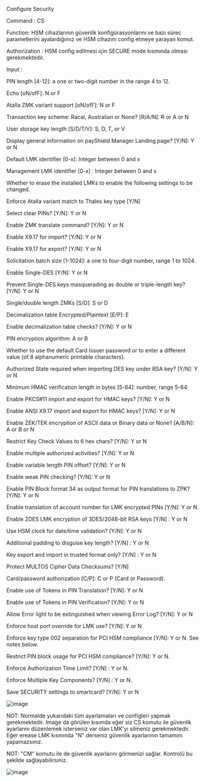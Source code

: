 Configure Security

Command : CS

Function: HSM cihazlarının güvenlik konfigürasyonlarını ve bazı sürec parametlerini ayalardığımız ve HSM cihazını config etmeye yarayan komut.

Authorization : HSM config edilmesi için SECURE mode kısmında olması gerekmektedir.

Input : 

 PIN length [4-12]: a one or two-digit number in the range 4 to 12.
 
 Echo [oN/ofF]: N or F
 
 Atalla ZMK variant support [oN/ofF]: N or F
 
 Transaction key scheme: Racal, Australian or None? [R/A/N]: R or A or N
 
 User storage key length [S/D/T/V]: S, D, T, or V
 
 Display general information on payShield Manager Landing page? [Y/N]: Y or N
 
 Default LMK identifier [0-x]: Integer between 0 and x
 
 Management LMK identifier [0-x] : Integer between 0 and x
 
 Whether to erase the installed LMKs to enable the following settings to be changed.
 
 Enforce Atalla variant match to Thales key type [Y/N]
 
 Select clear PINs? [Y/N]: Y or N
 
 Enable ZMK translate command? [Y/N]: Y or N
 
 Enable X9.17 for import? [Y/N]: Y or N
 
 Enable X9.17 for export? [Y/N]: Y or N
 
 Solicitation batch size [1-1024]: a one to four-digit number, range 1 to 1024.
 
 Enable Single-DES [Y/N]: Y or N
 
 Prevent Single-DES keys masquerading as double or triple-length key? [Y/N]: Y or N
 
 Single/double length ZMKs [S/D]: S or D
 
 Decimalization table Encrypted/Plaintext [E/P]: E
 
 Enable decimalization table checks? [Y/N]: Y or N
 
 PIN encryption algorithm: A or B
 
 Whether to use the default Card Issuer password or to enter a different value (of 8 alphanumeric printable characters).
 
 Authorized State required when importing DES key under RSA key? [Y/N]: Y or N
 
 Minimum HMAC verification length in bytes [5-64]: number, range 5-64
 
 Enable PKCS#11 import and export for HMAC keys? [Y/N]: Y or N
 
 Enable ANSI X9.17 import and export for HMAC keys? [Y/N]: Y or N
 
 Enable ZEK/TEK encryption of ASCII data or Binary data or None? [A/B/N]: A or B or N
 
 Restrict Key Check Values to 6 hex chars? [Y/N]: Y or N
 
 Enable multiple authorized activities? [Y/N]: Y or N
 
 Enable variable length PIN offset? [Y/N]: Y or N
 
 Enable weak PIN checking? [Y/N]: Y or N
 
 Enable PIN Block format 34 as output format for PIN translations to ZPK? [Y/N]: Y or N
 
 Enable translation of account number for LMK encrypted PINs [Y/N]: Y or N.
 
 Enable 2DES LMK encryption of 3DES/2048-bit RSA keys [Y/N] : Y or N
 
 Use HSM clock for date/time validation? [Y/N]: Y or N
 
 Additional padding to disguise key length? [Y/N] : Y or N
 
 Key export and import in trusted format only? [Y/N] : Y or N
 
 Protect MULTOS Cipher Data Checksums? [Y/N]
 
 Card/password authorization [C/P]: C or P (Card or Password).
 
 Enable use of Tokens in PIN Translation? [Y/N]: Y or N
 
 Enable use of Tokens in PIN Verification? [Y/N]: Y or N
 
 Allow Error light to be extinguished when viewing Error Log? [Y/N]: Y or N
 
 Enforce host port override for LMK use? [Y/N]: Y or N
 
 Enforce key type 002 separation for PCI HSM compliance [Y/N]: Y or N. See notes below.
 
 Restrict PIN block usage for PCI HSM compliance? [Y/N]: Y or N.
 
 Enforce Authorization Time Limit? [Y/N] : Y or N.
 
 Enforce Multiple Key Components? [Y/N] : Y or N.
 
 Save SECURITY settings to smartcard? [Y/N]: Y or N
 
 ![image](https://user-images.githubusercontent.com/77227227/195837921-2e66ac2b-d59e-4d96-9e8f-a31b6899c16b.png)

NOT: Normalde yukarıdaki tüm ayarlamaları ve configleri yapmak gerekmektedir. Image da görülen kısımda eğer siz CS komutu ile güvenlik ayarlarını düzenlemek isterseniz var olan LMK'yı silmeniz gerekmektedir. Eğer erease LMK kısmında "N" derseniz güvenlik ayarlarının tamamını yapamazsınız.

NOT: "CM" komutu ile de güvenlik ayarlarını görmenizi sağlar. Kontrolü bu şekilde sağlayabilirsiniz.

![image](https://user-images.githubusercontent.com/77227227/195839374-2f29ab7d-a162-48ed-8096-55ae16d7a3da.png)
